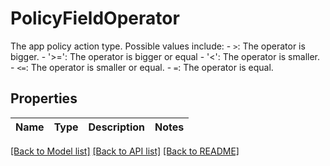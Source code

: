 # PolicyFieldOperator

The app policy action type. Possible values include:    - `>`: The operator is bigger.   - '>=': The operator is bigger or equal    - '<': The operator is smaller.   - `<=`: The operator is smaller or equal.   - `=`: The operator is equal. 

## Properties

Name | Type | Description | Notes
------------ | ------------- | ------------- | -------------

[[Back to Model list]](../README.md#documentation-for-models) [[Back to API list]](../README.md#documentation-for-api-endpoints) [[Back to README]](../README.md)


